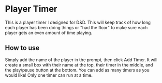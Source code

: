 # Player Timer #
This is a player timer I designed for D&D.  This will keep track of how long each player has been doing things or "had the floor" to make sure each player gets an even amount of time playing.

## How to use ##
Simply add the name of the player in the prompt, then click Add Timer.  It will create a small box with their name at the top, their timer in the middle, and the play/pause button at the bottom.  You can add as many timers as you would like!  Only one timer can run at a time.